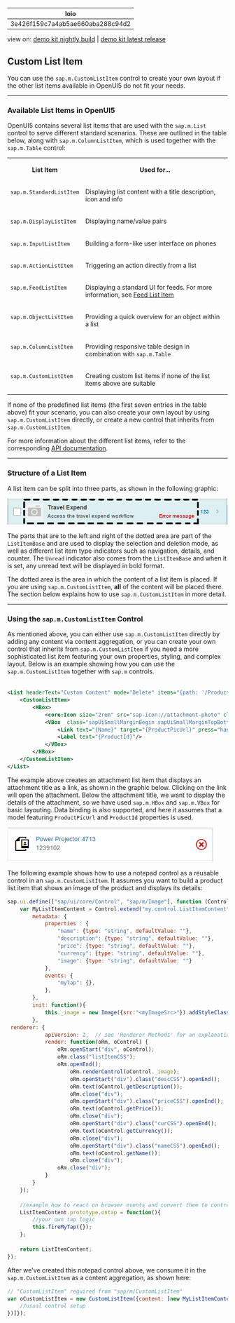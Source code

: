 <!-- loio3e426f159c7a4ab5ae660aba288c94d2 -->

| loio |
| -----|
| 3e426f159c7a4ab5ae660aba288c94d2 |

<div id="loio">

view on: [demo kit nightly build](https://openui5nightly.hana.ondemand.com/#/topic/3e426f159c7a4ab5ae660aba288c94d2) | [demo kit latest release](https://openui5.hana.ondemand.com/#/topic/3e426f159c7a4ab5ae660aba288c94d2)</div>

## Custom List Item

You can use the `sap.m.CustomListItem` control to create your own layout if the other list items available in OpenUI5 do not fit your needs.

***

### Available List Items in OpenUI5

OpenUI5 contains several list items that are used with the `sap.m.List` control to serve different standard scenarios. These are outlined in the table below, along with `sap.m.ColumnListItem`, which is used together with the `sap.m.Table` control:


<table>
<tr>
<th valign="top">

List Item



</th>
<th valign="top">

Used for...



</th>
</tr>
<tr>
<td valign="top">

 `sap.m.StandardListItem` 



</td>
<td valign="top">

Displaying list content with a title description, icon and info



</td>
</tr>
<tr>
<td valign="top">

 `sap.m.DisplayListItem` 



</td>
<td valign="top">

Displaying name/value pairs



</td>
</tr>
<tr>
<td valign="top">

 `sap.m.InputListItem` 



</td>
<td valign="top">

Building a form-like user interface on phones



</td>
</tr>
<tr>
<td valign="top">

 `sap.m.ActionListItem` 



</td>
<td valign="top">

Triggering an action directly from a list



</td>
</tr>
<tr>
<td valign="top">

 `sap.m.FeedListItem` 



</td>
<td valign="top">

Displaying a standard UI for feeds. For more information, see [Feed List Item](Feed_List_Item_14a9900.md) 



</td>
</tr>
<tr>
<td valign="top">

 `sap.m.ObjectListItem` 



</td>
<td valign="top">

Providing a quick overview for an object within a list



</td>
</tr>
<tr>
<td valign="top">

 `sap.m.ColumnListItem` 



</td>
<td valign="top">

Providing responsive table design in combination with `sap.m.Table` 



</td>
</tr>
<tr>
<td valign="top">

 `sap.m.CustomListItem` 



</td>
<td valign="top">

Creating custom list items if none of the list items above are suitable



</td>
</tr>
</table>

If none of the predefined list items \(the first seven entries in the table above\) fit your scenario, you can also create your own layout by using `sap.m.CustomListItem` directly, or create a new control that inherits from `sap.m.CustomListItem`.

For more information about the different list items, refer to the corresponding [API documentation](https://openui5.hana.ondemand.com/#docs/api/symbols/sap.m.List.html). 

***

### Structure of a List Item

A list item can be split into three parts, as shown in the following graphic:

 ![](images/loio2f72dfbe658448e2bd1af66b4b25794f_LowRes.png) 

The parts that are to the left and right of the dotted area are part of the `ListItemBase` and are used to display the selection and deletion mode, as well as different list item type indicators such as navigation, details, and counter. The `Unread` indicator also comes from the `ListItemBase` and when it is set, any unread text will be displayed in bold format.

The dotted area is the area in which the content of a list item is placed. If you are using `sap.m.CustomListItem`, **all** of the content will be placed there. The section below explains how to use `sap.m.CustomListItem` in more detail.

***

### Using the `sap.m.CustomListItem` Control

As mentioned above, you can either use `sap.m.CustomListItem` directly by adding any content via content aggregation, or you can create your own control that inherits from `sap.m.CustomListItem` if you need a more sophisticated list item featuring your own properties, styling, and complex layout. Below is an example showing how you can use the `sap.m.CustomListItem` together with `sap.m` controls.

```xml

<List headerText="Custom Content" mode="Delete" items="{path: '/ProductCollection'}" >
	<CustomListItem>
		<HBox>
			<core:Icon size="2rem" src="sap-icon://attachment-photo" class="sapUiSmallMarginBegin sapUiSmallMarginTopBottom" />
			<VBox  class="sapUiSmallMarginBegin sapUiSmallMarginTopBottom" >
				<Link text="{Name}" target="{ProductPicUrl}" press="handlePress"/>
				<Label text="{ProductId}"/>
			</VBox>
		</HBox>
	</CustomListItem>
</List>
```

The example above creates an attachment list item that displays an attachment title as a link, as shown in the graphic below. Clicking on the link will open the attachment. Below the attachment title, we want to display the details of the attachment, so we have used `sap.m.HBox` and `sap.m.VBox` for basic layouting. Data binding is also supported, and here it assumes that a model featuring `ProductPicUrl` and `ProductId` properties is used.

 ![](images/loio6c6af3e7f34947cd8820c56a2b7fe0db_LowRes.png) 

The following example shows how to use a notepad control as a reusable control in an `sap.m.CustomListItem`. It assumes you want to build a product list item that shows an image of the product and displays its details:

```js
sap.ui.define(["sap/ui/core/Control", "sap/m/Image"], function (Control, Image) {
    var MyListItemContent = Control.extend("my.control.ListItemContent", {
        metadata: {
            properties : {
                "name": {type: "string", defaultValue: ""},
                "description": {type: "string", defaultValue: ""},
                "price": {type: "string", defaultValue: ""},
                "currency": {type: "string", defaultValue: ""},
                "image": {type: "string", defaultValue: ""}
            },
            events: {
                "myTap": {},
            },
        },
        init: function(){
            this._image = new Image({src:"<myImageSrc>"}).addStyleClass("myImageCSS").setParent(this);
        },
 renderer: {
            apiVersion: 2,  // see 'Renderer Methods' for an explanation of this flag
            render: function(oRm, oControl) {
                oRm.openStart("div", oControl);
                oRm.class("listItemCSS");
                oRm.openEnd();
                    oRm.renderControl(oControl._image);
                    oRm.openStart("div").class("descCSS").openEnd();
                    oRm.text(oControl.getDescription());
                    oRm.close("div");
                    oRm.openStart("div").class("priceCSS").openEnd();
                    oRm.text(oControl.getPrice());
                    oRm.close("div");
                    oRm.openStart("div").class("curCSS").openEnd();
                    oRm.text(oControl.getCurrency());
                    oRm.close("div");
                    oRm.openStart("div").class("nameCSS").openEnd();
                    oRm.text(oControl.getName());
                    oRm.close("div");
                oRm.close("div");
            }
        }
    });

    //example how to react on browser events and convert them to control events
    ListItemContent.prototype.ontap = function(){
        //your own tap logic
        this.fireMyTap({});
    };

    return ListItemContent;
});
```

After we've created this notepad control above, we consume it in the `sap.m.CustomListItem` as a content aggregation, as shown here:

```js
// "CustomListItem" required from "sap/m/CustomListItem"
var oCustomListItem = new CustomListItem({content: [new MyListItemContent({
    //usual control setup
})]});
```

